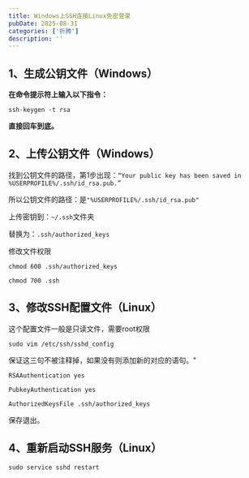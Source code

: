 ```yaml
---
title: Windows上SSH连接Linux免密登录
pubDate: 2025-08-31
categories: ['折腾']
description: ''
---
```


## 1、生成公钥文件（Windows）

**在命令提示符上输入以下指令：**

```ssh-keygen -t rsa```

**直接回车到底。**

## 2、上传公钥文件（Windows）

找到公钥文件的路径，第1步出现：```“Your public key has been saved in %USERPROFILE%/.ssh/id_rsa.pub.”```

所以公钥文件的路径：是```"%USERPROFILE%/.ssh/id_rsa.pub"```

上传密钥到：```~/.ssh```文件夹

替换为：```.ssh/authorized_keys```

修改文件权限

```
chmod 600 .ssh/authorized_keys

chmod 700 .ssh
```

## 3、修改SSH配置文件（Linux）

这个配置文件一般是只读文件，需要root权限

```sudo vim /etc/ssh/sshd_config```

保证这三句不被注释掉，如果没有则添加新的对应的语句。"
```
RSAAuthentication yes 

PubkeyAuthentication yes 

AuthorizedKeysFile .ssh/authorized_keys
```
保存退出。

## 4、重新启动SSH服务（Linux）

```sudo service sshd restart```